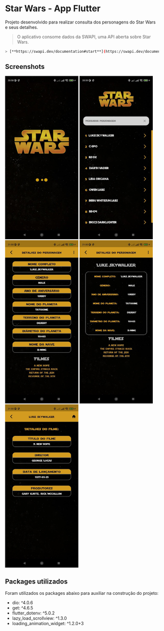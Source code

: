 # Star Wars - App Flutter

Projeto desenvolvido para realizar consulta dos personagens do Star Wars e seus detalhes.

> O aplicativo consome dados da SWAPI, uma API aberta sobre Star Wars.

```sh
> [**https://swapi.dev/documentation#start**](https://swapi.dev/documentation#start)
```

## Screenshots

<p float="left">
  <img src="assets/screenshots/splash.jpg" href="#" alt="Splash Page" width="240">
    <img src="assets/screenshots/home.jpg" href="#" alt="Home Page" width="240">
    <img src="assets/screenshots/character_details.jpg" href="#" alt="My Stickers Page" width="240">
    <img src="assets/screenshots/character_details_table.jpg" href="#" alt="Login Page" width="240">
    <img src="assets/screenshots/film_details.jpg" href="#" alt="Register Page" width="240">
</p>

## Packages utilizados

Foram utilizados os packages abaixo para auxiliar na construção do projeto:

- dio: ^4.0.6
- get: ^4.6.5
- flutter_dotenv: ^5.0.2
- lazy_load_scrollview: ^1.3.0
- loading_animation_widget: ^1.2.0+3
